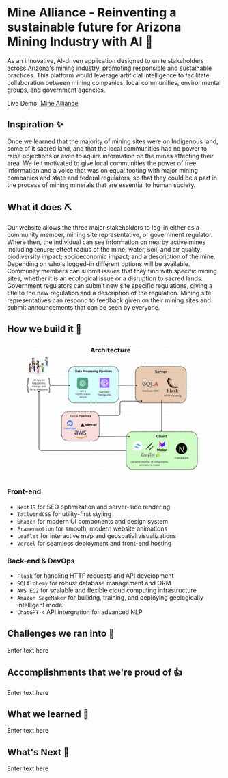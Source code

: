 # Mine Alliance - Reinventing a sustainable future for Arizona Mining Industry with AI 🚀

As an innovative, AI-driven application designed to unite stakeholders across Arizona's mining industry, promoting responsible and sustainable practices. This platform would leverage artificial intelligence to facilitate collaboration between mining companies, local communities, environmental groups, and government agencies.

Live Demo: [Mine Alliance](http://54.245.158.146:3000/)

## Inspiration ✨

Once we learned that the majority of mining sites were on Indigenous land, some of it sacred land, and that the local communities had no power to raise objections or even to aquire information on the mines affecting their area. We felt motivated to give local communities the power of free information and a voice that was on equal footing with major mining companies and state and federal regulators, so that they could be a part in the process of mining minerals that are essential to human society.

## What it does ⛏️

Our website allows the three major stakeholders to log-in either as a community member, mining site representative, or government regulator. Where then, the individual can see information on nearby active mines including tenure; effect radius of the mine; water, soil, and air quality; biodiversity impact; socioeconomic impact; and a description of the mine. Depending on who's logged-in different options will be available. Community members can submit issues that they find with specific mining sites, whether it is an ecological issue or a disruption to sacred lands. Government regulators can submit new site specific regulations, giving a title to the new regulation and a description of the regulation. Mining site representatives can respond to feedback given on their mining sites and submit announcements that can be seen by everyone.

## How we build it 👷

![Archtecture](architecture.png)

### Front-end
- `NextJS` for SEO optimization and server-side rendering
- `TailwindCSS` for utility-first styling
- `Shadcn` for modern UI components and design system
- `Framermotion` for smooth, modern website animations
- `Leaflet` for interactive map and geospatial visualizations
- `Vercel` for seamless deployment and front-end hosting

### Back-end & DevOps
- `Flask` for handling HTTP requests and API development
- `SQLAlchemy` for robust database management and ORM
- `AWS EC2` for scalable and flexible cloud computing infrastructure
- `Amazon SageMaker` for builidng, training, and deploying geologically intelligent model
- `ChatGPT-4` API intergration for advanced NLP

## Challenges we ran into 🚒

Enter text here

## Accomplishments that we're proud of 👍

Enter text here

## What we learned 📕

Enter text here

## What's Next 🚀

Enter text here
